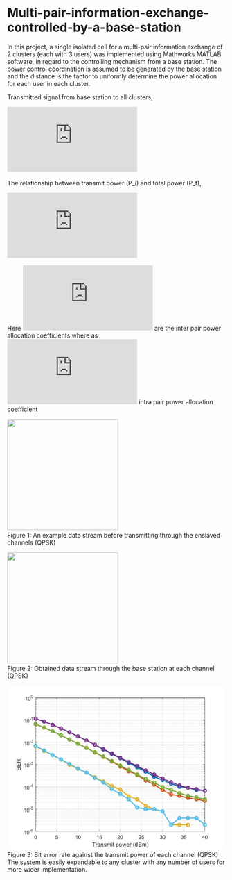 # Multi-pair-information-exchange-controlled-by-a-base-station
In this project, a single isolated cell for a multi-pair information exchange of 2 clusters (each with 3 users) was implemented using Mathworks MATLAB software, in regard to the controlling mechanism from a base station. The power control coordination is assumed to be generated by the base station and the distance is the factor to uniformly determine the power allocation for each user in each cluster.

Transmitted signal from base station to all clusters,

![first equation](https://latex.codecogs.com/gif.latex?y%20%3D%20%5Csum_%7Ba%3D1%7D%5E%7B2%7D%5Cleft%20%5B%20%5Csum_%7Bi%3D1%7D%5E%7B3%7D%5C%28h_%7Ba%2Ci%7D%29*%5C%5Csqrt%7B%5Cleft%20%28%20P_%7Bi%7D%5Cright%20%29%7D*%5C%28x_%7Ba%2Ci%7D%29%20%5Cright%20%5D%20&plus;n)

The relationship between transmit power (P_i) and total power (P_t),

![second equation](https://latex.codecogs.com/gif.latex?P%7B_i%7D%20%3D%20%5Cepsilon%20%7B_i%7D*%5Calpha%20%7B_i%7D*P%7B_t%7D%3B%20i%20%3D%201%2C2%2C3)

Here ![third equation](https://latex.codecogs.com/gif.latex?%5Csum_%7Bi%3D1%7D%5E%7B3%7D%20a%7B_i%7D%20%3D%201) are  the inter pair power allocation coefficients where as ![fourth equation](https://latex.codecogs.com/gif.latex?%5Cepsilon%20%7B_i%7D%20%3D) intra pair power allocation coefficient

<img src="https://github.com/NuwanSriBandara/Multi-pair-information-exchange-controlled-by-a-base-station/blob/main/Images/Before_transmission.jpg" width="256" height="256"><br />
Figure 1: An example data stream before transmitting through the enslaved channels (QPSK)

<img src="https://github.com/NuwanSriBandara/Multi-pair-information-exchange-controlled-by-a-base-station/blob/main/Images/After_transmission.jpg" width="256" height="256"> <br />
Figure 2: Obtained data stream through the base station at each channel (QPSK)

![](Images/Final_BER.jpg) <br />
Figure 3: Bit error rate against the transmit power of each channel (QPSK) <br />
The system is easily expandable to any cluster with any number of users for more wider implementation.
